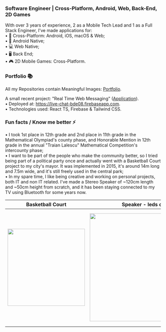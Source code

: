 ### Software Engineer | Cross-Platform, Android, Web, Back-End, 2D Games
With over 3 years of experience, 2 as a Mobile Tech Lead and 1 as a Full Stack Engineer, I've made applications for:  
• 🔁 Cross-Platform: Android, iOS, macOS & Web;  
• 📱 Android Native;  
• 💻 Web Native;  
• 🖥️ Back End;  
• 🎮 2D Mobile Games: Cross-Platform.  

### Portfolio 📚
All my Repositories contain Meaningful Images: [Portfolio](https://github.com/DanutGavrus?tab=repositories).   

A small recent project: "Real Time Web Messaging" ([Application](https://github.com/DanutGavrus/Real-Time-Web-Messaging-using-React-TS-Firebase-and-Tailwind-CSS)).  
• Deployed at: https://live-chat-bde08.firebaseapp.com.  
• Technologies used: React TS, Firebase & Tailwind CSS.

### Fun facts / Know me better ⚡
• I took 1st place in 12th grade and 2nd place in 11th grade in the Mathematical Olympiad's county phase, and Honorable Mention in 12th grade in the annual "Traian Lalescu" Mathematical Competition's intercounty phase;  
• I want to be part of the people who make the community better, so I tried being part of a political party once and actually went with a Basketball Court project to my city's mayor. It was implemented in 2015, it's around 14m long and 7.5m wide, and it's still freely used in the central park;  
• In my spare time, I like being creative and working on personal projects, both IT and non IT related. I've made a Stereo Speaker of ~120cm length and ~50cm height from scratch, and it has been staying connected to my TV using Bluetooth for some years now.

| Basketball Court | Speaker - leds off  | Speaker - leds on |
| ------------- | ------------- | ------------- |
| <img src="https://user-images.githubusercontent.com/56603839/226368235-6684955b-5061-42e8-b874-36802d75b767.png" width="250"> | <img src="https://user-images.githubusercontent.com/56603839/226370733-23297580-88c2-4f1d-af85-b24763c24828.png" width="350"> | <img src="https://user-images.githubusercontent.com/56603839/226368358-58c7da4f-cc46-4b55-8581-64f12878c730.png" width="375">
